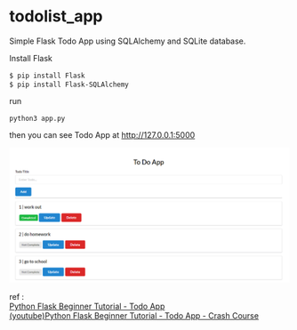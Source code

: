 # todolist_app
Simple Flask Todo App using SQLAlchemy and SQLite database.

Install Flask
```
$ pip install Flask
$ pip install Flask-SQLAlchemy
```
run 
```
python3 app.py
```
then you can see Todo App at http://127.0.0.1:5000

![image](https://github.com/daoxuewu/todolist_app/blob/main/flask_todoapp.PNG)

ref :   
[Python Flask Beginner Tutorial - Todo App](https://www.python-engineer.com/posts/flask-todo-app/)  
[(youtube)Python Flask Beginner Tutorial - Todo App - Crash Course](https://www.youtube.com/watch?v=yKHJsLUENl0)
